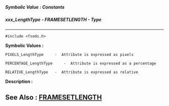 ##### Symbolic Value : Constants
##### xxx_LengthType - FRAMESETLENGTH - Type
---
```
#include <fsods.h>
```

**Symbolic Values :**

	PIXELS_LengthType	  -  Attribute is expressed as pixels

	PERCENTAGE_LengthType	  -  Attribute is expressed as a percentage

	RELATIVE_LengthType	  -  Attribute is expressed as relative


**Description :**




**See Also :**
[FRAMESETLENGTH](/domino-c-api-docs/reference/Data/FRAMESETLENGTH)
---
